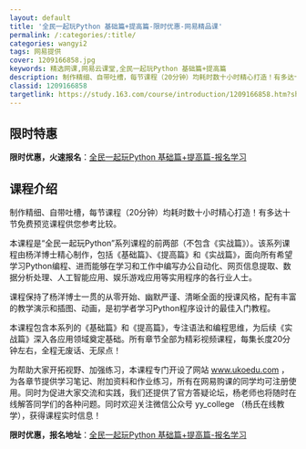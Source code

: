 ```yaml
---
layout: default
title: '全民一起玩Python 基础篇+提高篇-限时优惠-网易精品课'
permalink: /:categories/:title/
categories: wangyi2
tags: 网易提供
cover: 1209166858.jpg
keywords: 精选网课,网易云课堂,全民一起玩Python 基础篇+提高篇
description: 制作精细、自带吐槽，每节课程（20分钟）均耗时数十小时精心打造！有多达十节免费预览课程供您参考比较。本课程是“全民一起玩
classid: 1209166858
targetlink: https://study.163.com/course/introduction/1209166858.htm?share=1&shareId=1025206652&utm_campaign=share&utm_medium=iphoneShare&utm_source=&utm_u=1025206652
---
```


## 限时特惠

**限时优惠，火速报名**：[全民一起玩Python 基础篇+提高篇-报名学习](https://study.163.com/course/introduction/1209166858.htm?share=1&shareId=1025206652&utm_campaign=share&utm_medium=iphoneShare&utm_source=&utm_u=1025206652)

## 课程介绍

制作精细、自带吐槽，每节课程（20分钟）均耗时数十小时精心打造！有多达十节免费预览课程供您参考比较。



本课程是“全民一起玩Python”系列课程的前两部（不包含《实战篇》）。该系列课程由杨洋博士精心制作，包括《基础篇》、《提高篇》和《实战篇》，面向所有希望学习Python编程、进而能够在学习和工作中编写办公自动化、网页信息提取、数据分析处理、人工智能应用、娱乐游戏应用等实用程序的各行业人士。



课程保持了杨洋博士一贯的从零开始、幽默严谨、清晰全面的授课风格，配有丰富的教学演示和插图、动画，是初学者学习Python程序设计的最佳入门教程。



本课程包含本系列的《基础篇》和《提高篇》，专注语法和编程思维，为后续《实战篇》深入各应用领域奠定基础。所有章节全部为精彩视频课程，每集长度20分钟左右，全程无废话、无尿点！



为帮助大家开拓视野、加强练习，本课程专门开设了网站 www.ukoedu.com ，为各章节提供学习笔记、附加资料和作业练习，所有在网易购课的同学均可注册使用。同时为促进大家交流和实践，我们还提供了官方答疑论坛，杨老师也将随时在线解答同学们的各种问题。同时欢迎关注微信公众号 yy_college （杨氏在线教学），获得课程实时信息！

**限时优惠，报名地址**：[全民一起玩Python 基础篇+提高篇-报名学习](https://study.163.com/course/introduction/1209166858.htm?share=1&shareId=1025206652&utm_campaign=share&utm_medium=iphoneShare&utm_source=&utm_u=1025206652)

